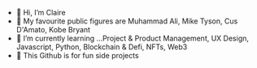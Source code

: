 - 👋 Hi, I’m Claire
- 👀 My favourite public figures are Muhammad Ali, Mike Tyson, Cus D'Amato, Kobe Bryant
- 🌱 I’m currently learning ...Project & Product Management, UX Design, Javascript, Python, Blockchain & Defi, NFTs, Web3
- 💞️ This Github is for fun side projects

<!---
limclai/limclai is a ✨ special ✨ repository because its `README.md` (this file) appears on your GitHub profile.
You can click the Preview link to take a look at your changes.
--->
